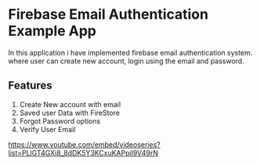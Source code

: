 # Firebase Email Authentication Example App

In this application i have implemented firebase email authentication system. where user can create new account, login using the email and password.

## Features 
1. Create New account with email
2. Saved user Data with FireStore 
3. Forgot Password options
4. Verify User Email


https://www.youtube.com/embed/videoseries?list=PLlGT4GXi8_8dDK5Y3KCxuKAPpil9V49rN
